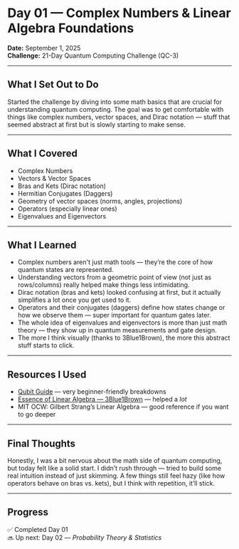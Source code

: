 # Day 01 — Complex Numbers & Linear Algebra Foundations  
**Date:** September 1, 2025  
**Challenge:** 21-Day Quantum Computing Challenge (QC-3)

---

## What I Set Out to Do  
Started the challenge by diving into some math basics that are crucial for understanding quantum computing. The goal was to get comfortable with things like complex numbers, vector spaces, and Dirac notation — stuff that seemed abstract at first but is slowly starting to make sense.

---

## What I Covered  
- Complex Numbers  
- Vectors & Vector Spaces  
- Bras and Kets (Dirac notation)  
- Hermitian Conjugates (Daggers)  
- Geometry of vector spaces (norms, angles, projections)  
- Operators (especially linear ones)  
- Eigenvalues and Eigenvectors

---

## What I Learned  
- Complex numbers aren't just math tools — they’re the core of how quantum states are represented.  
- Understanding vectors from a geometric point of view (not just as rows/columns) really helped make things less intimidating.  
- Dirac notation (bras and kets) looked confusing at first, but it actually simplifies a lot once you get used to it.  
- Operators and their conjugates (daggers) define how states change or how we observe them — super important for quantum gates later.  
- The whole idea of eigenvalues and eigenvectors is more than just math theory — they show up in quantum measurements and gate design.  
- The more I think visually (thanks to 3Blue1Brown), the more this abstract stuff starts to click.

---

## Resources I Used  
- [Qubit Guide](https://qubit.guide) — very beginner-friendly breakdowns  
- [Essence of Linear Algebra — 3Blue1Brown](https://www.youtube.com/playlist?list=PLZHQObOWTQDPD3MizzM2xVFitgF8hE_ab) — helped a *lot*  
- MIT OCW: Gilbert Strang’s Linear Algebra — good reference if you want to go deeper

---

## Final Thoughts  
Honestly, I was a bit nervous about the math side of quantum computing, but today felt like a solid start. I didn’t rush through — tried to build some real intuition instead of just skimming. A few things still feel hazy (like how operators behave on bras vs. kets), but I think with repetition, it’ll stick.

---

## Progress  
✅ Completed Day 01  
🔜 Up next: Day 02 — *Probability Theory & Statistics*
